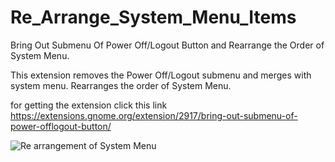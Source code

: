 # Re_Arrange_System_Menu_Items
Bring Out Submenu Of Power Off/Logout Button and Rearrange the Order of System Menu.

This extension removes the Power Off/Logout submenu and merges with system menu. Rearranges the order of System Menu.

for getting the extension click this link https://extensions.gnome.org/extension/2917/bring-out-submenu-of-power-offlogout-button/

![Re arrangement of System Menu](https://i.stack.imgur.com/QX5QW.png)
